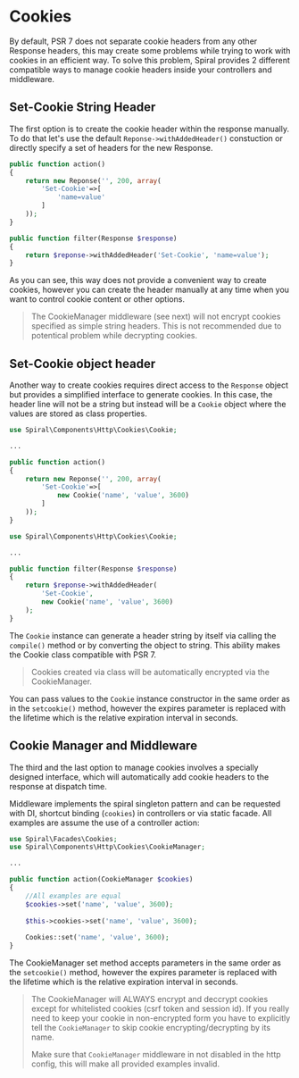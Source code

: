 # Cookies
By default, PSR 7 does not separate cookie headers from any other Response headers, this may create some problems while trying to work with cookies in an efficient way. To solve this problem, Spiral provides 2 different compatible ways to manage cookie headers inside your controllers and middleware.

## Set-Cookie String Header
The first option is to create the cookie header within the response manually. To do that let's use the default `Reponse->withAddedHeader()` 
constuction or directly specify a set of headers for the new Response.

```php
public function action()
{
	return new Reponse('', 200, array(
		'Set-Cookie'=>[
			'name=value'
		]
	));
}
```

```php
public function filter(Response $response)
{
	return $reponse->withAddedHeader('Set-Cookie', 'name=value');
}
```

As you can see, this way does not provide a convenient way to create cookies, however you can create the header manually at any time when you want to control cookie content or other options.
> The CookieManager middleware (see next) will not encrypt cookies specified as simple string headers. This is not recommended due to potentical problem while decrypting cookies.

## Set-Cookie object header
Another way to create cookies requires direct access to the `Response` object but provides a simplified interface to generate cookies.
In this case, the header line will not be a string but instead will be  a `Cookie` object where the values are stored as class properties.


```php
use Spiral\Components\Http\Cookies\Cookie;

...

public function action()
{
	return new Reponse('', 200, array(
		'Set-Cookie'=>[
			new Cookie('name', 'value', 3600)
		]
	));
}
```

```php
use Spiral\Components\Http\Cookies\Cookie;

...

public function filter(Response $response)
{
	return $reponse->withAddedHeader(
		'Set-Cookie', 
		new Cookie('name', 'value', 3600)
	);
}
```

The `Cookie` instance can generate a header string by itself via calling the `compile()` method or by converting the object to string. This ability
makes the Cookie class compatible with PSR 7.

> Cookies created via class will be automatically encrypted via the CookieManager.

You can pass values to the `Cookie` instance constructor in the same order as in the `setcookie()` method, however the expires parameter is replaced with the lifetime which is the relative expiration interval in seconds. 

## Cookie Manager and Middleware
The third and the last option to manage cookies involves a specially designed interface, which will automatically add cookie headers to the response at dispatch time.

Middleware implements the spiral singleton pattern and can be requested with DI, shortcut binding (`cookies`) in controllers or via static facade. All examples are assume the use of a controller action:

```php
use Spiral\Facades\Cookies;
use Spiral\Components\Http\Cookies\CookieManager;

...

public function action(CookieManager $cookies)
{
	//All examples are equal
	$cookies->set('name', 'value', 3600);
	
	$this->cookies->set('name', 'value', 3600);
	
	Cookies::set('name', 'value', 3600);
}

```
The CookieManager set method accepts parameters in the same order as the `setcookie()` method, however the expires parameter is replaced with the lifetime which is the relative expiration interval in seconds.

> The CookieManager will ALWAYS encrypt and deccrypt cookies except for whitelisted cookies (csrf token and session id). If you really need to keep your cookie in non-encrypted form you have to explicitly tell the `CookieManager` to skip cookie encrypting/decrypting by its name.
> 
> Make sure that `CookieManager` middleware in not disabled in the http config, this will make all provided examples invalid.
